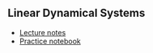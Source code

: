 Linear Dynamical Systems
------------------------

- [Lecture notes](LDS_Jensen_2025.pdf)
- [Practice notebook](https://colab.research.google.com/drive/1kVDxgEw_aG9HgVp7-5OzE-OPzCtw1dov?usp=sharing)
